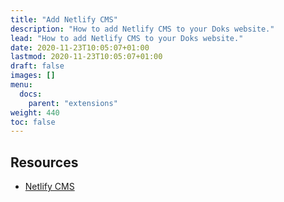```yaml
---
title: "Add Netlify CMS"
description: "How to add Netlify CMS to your Doks website."
lead: "How to add Netlify CMS to your Doks website."
date: 2020-11-23T10:05:07+01:00
lastmod: 2020-11-23T10:05:07+01:00
draft: false
images: []
menu: 
  docs:
    parent: "extensions"
weight: 440
toc: false
---
```


## Resources

- [Netlify CMS](https://www.netlifycms.org/)
